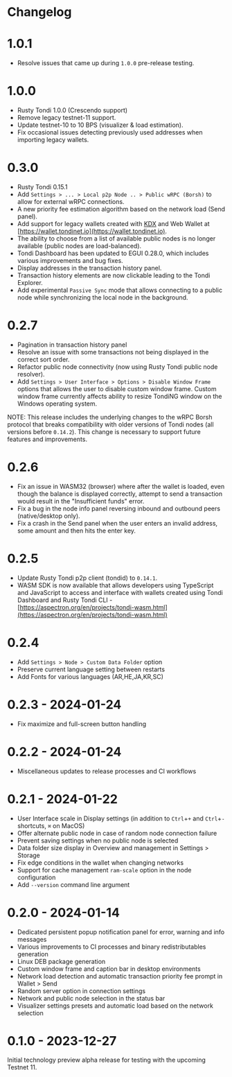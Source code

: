 # Changelog

# 1.0.1

- Resolve issues that came up during `1.0.0` pre-release testing.

# 1.0.0

- Rusty Tondi 1.0.0 (Crescendo support)
- Remove legacy testnet-11 support.
- Update testnet-10 to 10 BPS (visualizer & load estimation).
- Fix occasional issues detecting previously used addresses when importing legacy wallets.

# 0.3.0

- Rusty Tondi 0.15.1 
- Add `Settings > ... > Local p2p Node .. > Public wRPC (Borsh)` to allow for external wRPC connections.
- A new priority fee estimation algorithm based on the network load (Send panel).
- Add support for legacy wallets created with [KDX](https://kdx.app) and Web Wallet at [https://wallet.tondinet.io](https://wallet.tondinet.io).
- The ability to choose from a list of available public nodes is no longer available (public nodes are load-balanced).
- Tondi Dashboard has been updated to EGUI 0.28.0, which includes various improvements and bug fixes.
- Display addresses in the transaction history panel.
- Transaction history elements are now clickable leading to the Tondi Explorer.
- Add experimental `Passive Sync` mode that allows connecting to a public node while synchronizing the local node in the background.

# 0.2.7

- Pagination in transaction history panel
- Resolve an issue with some transactions not being displayed in the correct sort order.
- Refactor public node connectivity (now using Rusty Tondi public node resolver).
- Add `Settings > User Interface > Options > Disable Window Frame` options that allows the user to disable custom window frame. Custom window frame currently affects ability to resize TondiNG window on the Windows operating system.

NOTE: This release includes the underlying changes to the wRPC Borsh protocol that breaks compatibility with older versions of Tondi nodes (all versions before `0.14.2`). This change is necessary to support future features and improvements.

# 0.2.6

- Fix an issue in WASM32 (browser) where after the wallet is loaded, even though the balance is displayed correctly, attempt to send a transaction would result in the "Insufficient funds" error.
- Fix a bug in the node info panel reversing inbound and outbound peers (native/desktop only).
- Fix a crash in the Send panel when the user enters an invalid address, some amount and then hits the enter key.

# 0.2.5
- Update Rusty Tondi p2p client (tondid) to `0.14.1`.
- WASM SDK is now available that allows developers using TypeScript and JavaScript to access and interface with wallets created using Tondi Dashboard and Rusty Tondi CLI - [https://aspectron.org/en/projects/tondi-wasm.html](https://aspectron.org/en/projects/tondi-wasm.html)

# 0.2.4
- Add `Settings > Node > Custom Data Folder` option
- Preserve current language setting between restarts
- Add Fonts for various languages (AR,HE,JA,KR,SC)

# 0.2.3 - 2024-01-24
- Fix maximize and full-screen button handling

# 0.2.2 - 2024-01-24
- Miscellaneous updates to release processes and CI workflows

# 0.2.1 - 2024-01-22
- User Interface scale in Display settings (in addition to `Ctrl`+`+` and `Ctrl`+`-` shortcuts, `⌘` on MacOS)
- Offer alternate public node in case of random node connection failure
- Prevent saving settings when no public node is selected
- Data folder size display in Overview and management in Settings > Storage
- Fix edge conditions in the wallet when changing networks
- Support for cache management `ram-scale` option in the node configuration
- Add `--version` command line argument

# 0.2.0 - 2024-01-14
- Dedicated persistent popup notification panel for error, warning and info messages
- Various improvements to CI processes and binary redistributables generation
- Linux DEB package generation
- Custom window frame and caption bar in desktop environments
- Network load detection and automatic transaction priority fee prompt in Wallet > Send
- Random server option in connection settings
- Network and public node selection in the status bar
- Visualizer settings presets and automatic load based on the network selection

# 0.1.0 - 2023-12-27
Initial technology preview alpha release for testing with the upcoming Testnet 11. 
